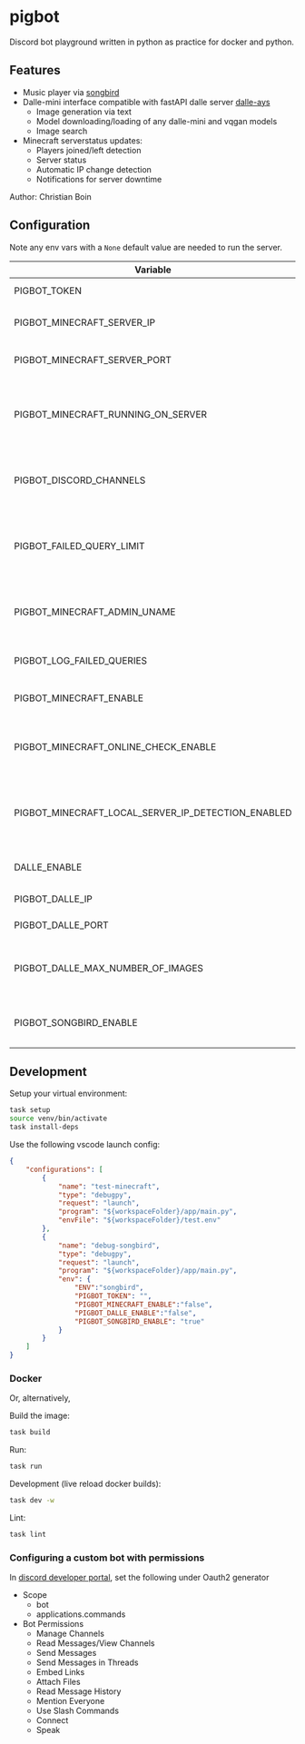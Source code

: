 # pigbot

Discord bot playground written in python as practice for docker and python.

## Features

- Music player via [songbird](https://github.com/cboin1996/songbirdcore)
- Dalle-mini interface compatible with fastAPI dalle server [dalle-ays](https://github.com/cboin1996/dalle-ays)
  - Image generation via text
  - Model downloading/loading of any dalle-mini and vqgan models
  - Image search
- Minecraft serverstatus updates:
  - Players joined/left detection
  - Server status
  - Automatic IP change detection
  - Notifications for server downtime

Author: Christian Boin

## Configuration

Note any env vars with a `None` default value are needed to run the server.

| Variable                                           | Default     | Type      | Description                                        |
| -------------------------------------------------- | ----------- | --------- | -------------------------------------------------- |
| PIGBOT_TOKEN                                       |             | str       | discord bot api token                              |
| PIGBOT_MINECRAFT_SERVER_IP                         |             | str       | ip of the minecraft server                         |
| PIGBOT_MINECRAFT_SERVER_PORT                       | 25565       | int       | port of the minecraft server                       |
| PIGBOT_MINECRAFT_RUNNING_ON_SERVER                 | False       | bool      | enable when running pigbot and mc on the same pc   |
| PIGBOT_DISCORD_CHANNELS                            |             | List[str] | channel ids to post messages too within the server |
| PIGBOT_FAILED_QUERY_LIMIT                          | 3           | int       | number of failed queries before notifying admin    |
| PIGBOT_MINECRAFT_ADMIN_UNAME                       |             | str       | admin dev username (copied as id from discord)     |
| PIGBOT_LOG_FAILED_QUERIES                          | False       | bool      | log failed queries to chat                         |
| PIGBOT_MINECRAFT_ENABLE                            | True        | bool      | enable minecraft api                               |
| PIGBOT_MINECRAFT_ONLINE_CHECK_ENABLE               | True        | bool      | enable checks for the server being online          |
| PIGBOT_MINECRAFT_LOCAL_SERVER_IP_DETECTION_ENABLED | False       | bool      | enable auto-detection of ip changes for the server |
| DALLE_ENABLE                                       | True        | bool      | enable dalle-ays api                               |
| PIGBOT_DALLE_IP                                    | "localhost" | str       | ip of dalle-ays server                             |
| PIGBOT_DALLE_PORT                                  | 8000        | int       | port of dalle-ays                                  |
| PIGBOT_DALLE_MAX_NUMBER_OF_IMAGES                  | 2           | int       | number of images to return by default for dalle    |
| PIGBOT_SONGBIRD_ENABLE                             | True        | bool      | whether to enable songbird api                     |

## Development

Setup your virtual environment:

```bash
task setup
source venv/bin/activate
task install-deps
```

Use the following vscode launch config:

```json
{
    "configurations": [
        {
            "name": "test-minecraft",
            "type": "debugpy",
            "request": "launch",
            "program": "${workspaceFolder}/app/main.py",
            "envFile": "${workspaceFolder}/test.env"
        },
        {
            "name": "debug-songbird",
            "type": "debugpy",
            "request": "launch",
            "program": "${workspaceFolder}/app/main.py",
            "env": {
                "ENV":"songbird",
                "PIGBOT_TOKEN": "",
                "PIGBOT_MINECRAFT_ENABLE":"false",
                "PIGBOT_DALLE_ENABLE":"false",
                "PIGBOT_SONGBIRD_ENABLE": "true"
            }
        }
    ]
}
```
 
### Docker

Or, alternatively,

Build the image:

```bash
task build
```

Run:

```bash
task run
```

Development (live reload docker builds):

```bash
task dev -w
```

Lint:

```bash
task lint
```

### Configuring a custom bot with permissions

In [discord developer portal](https://discord.com/developers/applications), set the following under Oauth2 generator

- Scope
  - bot
  - applications.commands
- Bot Permissions
  - Manage Channels
  - Read Messages/View Channels
  - Send Messages
  - Send Messages in Threads
  - Embed Links
  - Attach Files
  - Read Message History
  - Mention Everyone
  - Use Slash Commands
  - Connect
  - Speak
